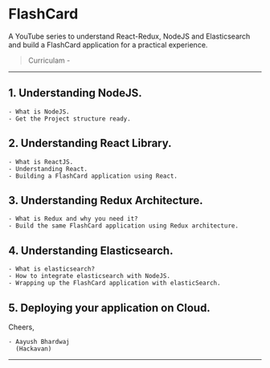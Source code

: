# FlashCard

A YouTube series to understand React-Redux, NodeJS and Elasticsearch and build a FlashCard application for a practical experience.

> Curriculam -

---

## 1.  Understanding NodeJS.
	- What is NodeJS.
	- Get the Project structure ready.

## 2. Understanding React Library.
	- What is ReactJS.
	- Understanding React.
	- Building a FlashCard application using React.

## 3. Understanding Redux Architecture.
	- What is Redux and why you need it?
	- Build the same FlashCard application using Redux architecture.

## 4. Understanding Elasticsearch.
	- What is elasticsearch?
	- How to integrate elasticsearch with NodeJS.
	- Wrapping up the FlashCard application with elasticSearch.

## 5. Deploying your application on Cloud.

Cheers,
```
- Aayush Bhardwaj
  (Hackavan)
 ```
---